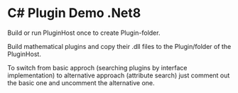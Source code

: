 # C# Plugin Demo .Net8

Build or run PluginHost once to create Plugin-folder.

Build mathematical plugins and copy their .dll files to the Plugin/folder of the PluginHost.

To switch from basic approch (searching plugins by interface implementation) to alternative approach (attribute search) just comment out the basic one and uncomment the alternative one.